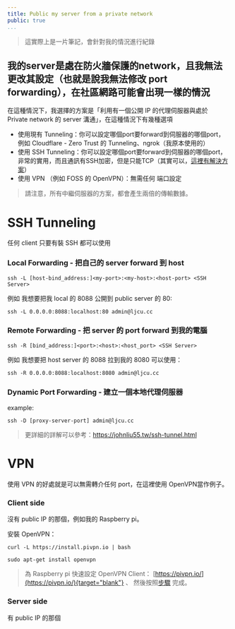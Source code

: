 ```yaml
---
title: Public my server from a private network
public: true
...
```


> 這實際上是一片筆記，會針對我的情況進行紀錄

## 我的server是處在防火牆保護的network，且我無法更改其設定（也就是說我無法修改 port forwarding），在社區網路可能會出現一樣的情況

在這種情況下，我選擇的方案是「利用有一個公開 IP 的代理伺服器與處於 Private network 的 server 溝通」，在這種情況下有幾種選項

* 使用現有 Tunneling：你可以設定哪個port要forward到伺服器的哪個port，例如 Cloudflare - Zero Trust 的 Tunneling、ngrok（我原本使用的）
* 使用 SSH Tunneling：你可以設定哪個port要forward到伺服器的哪個port，非常的實用，而且通訊有SSH加密，但是只能TCP（其實可以，[這裡有解決方案](https://superuser.com/questions/53103/udp-traffic-through-ssh-tunnel)）
* 使用 VPN （例如 FOSS 的 OpenVPN）：無需任何 端口設定

> 請注意，所有中繼伺服器的方案，都會產生兩倍的傳輸數據。

# SSH Tunneling

任何 client 只要有裝 SSH 都可以使用

### Local Forwarding - 把自己的 server forward 到 host

```
ssh -L [host-bind_address:]<my-port>:<my-host>:<host-port> <SSH Server>
```

例如 我想要把我 local 的 8088 公開到 public server 的 80:

```
ssh -L 0.0.0.0:8088:localhost:80 admin@ljcu.cc
```

### Remote Forwarding - 把 server 的 port forward 到我的電腦

```
ssh -R [bind_address:]<port>:<host>:<host_port> <SSH Server>
```

例如 我想要把 host server 的 8088 拉到我的 8080 可以使用：

```
ssh -R 0.0.0.0:8088:localhost:8080 admin@ljcu.cc
```

### Dynamic Port Forwarding - 建立一個本地代理伺服器

example:

```
ssh -D [proxy-server-port] admin@ljcu.cc
```

> 更詳細的詳解可以參考：https://johnliu55.tw/ssh-tunnel.html


# VPN

使用 VPN 的好處就是可以無需轉介任何 port，在這裡使用 OpenVPN當作例子。

### Client side

沒有 public IP 的那個，例如我的 Raspberry pi。

安裝 OpenVPN：

```
curl -L https://install.pivpn.io | bash
```

```
sudo apt-get install openvpn
```

> 為 Raspberry pi 快速設定 OpenVPN Client： [https://pivpn.io/](https://pivpn.io/){target="blank"} 、 然後按照[步驟](https://thesecmaster.com/how-to-set-up-open-vpn-on-raspberry-pi/) 完成。


### Server side

有 public IP 的那個

